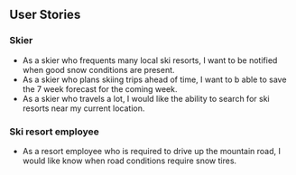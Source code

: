 ## User Stories

### Skier 
* As a skier who frequents many local ski resorts, I want to be notified when good snow conditions are present.
* As a skier who plans skiing trips ahead of time, I want to b able to save the 7 week forecast for the coming week.
* As a skier who travels a lot, I would like the ability to search for ski resorts near my current location. 

### Ski resort employee
* As a resort employee who is required to drive up the mountain road, I would like know when road conditions require snow tires.

